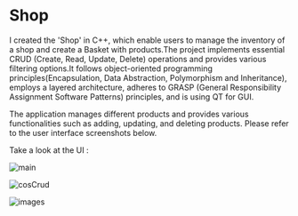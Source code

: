 # Shop
I created the 'Shop' in C++, which enable users to manage the inventory of a shop and  create a Basket with products.The project implements essential CRUD (Create, Read, Update, Delete) operations and provides various filtering options.It follows object-oriented programming principles(Encapsulation, Data Abstraction, Polymorphism and Inheritance), employs a layered architecture, adheres to GRASP (General Responsibility Assignment Software Patterns) principles, and is using QT for GUI.  

 The application manages different products and provides various functionalities such as adding, updating, and deleting products. Please refer to the user interface screenshots below.

Take a look at the UI :


![main](https://github.com/Codrut112/Shop/assets/118080484/d9a374b5-8301-4b7c-888c-56ce35c01b4d)


![cosCrud](https://github.com/Codrut112/Shop/assets/118080484/41cf9872-1381-47ca-9310-ac3eb99d5204)


![images](https://github.com/Codrut112/Shop/assets/118080484/eda88147-ad5f-4b43-b287-2d2867c2c529)
